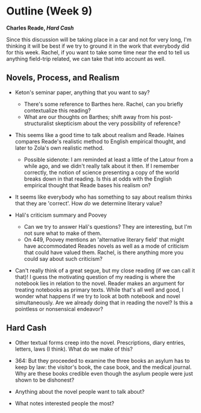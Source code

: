# Outline (Week 9)

**Charles Reade, *Hard Cash***

Since this discussion will be taking place in a car and not for very long, I'm thinking it will be best if we try to ground it in the work that everybody did for this week. Rachel, if you want to take some time near the end to tell us anything field-trip related, we can take that into account as well.

## Novels, Process, and Realism

+ Keton's seminar paper, anything that you want to say?
  + There's some reference to Barthes here. Rachel, can you briefly contextualize this reading? 
  + What are our thoughts on Barthes; shift away from his post-structuralist skepticism about the very possibility of reference? 

+ This seems like a good time to talk about realism and Reade. Haines compares Reade's realistic method to English empirical thought, and later to Zola's own realistic method. 
  + Possible sidenote: I am reminded at least a little of the Latour from a while ago, and we didn't really talk about it then. If I remember correctly, the notion of science presenting a copy of the world breaks down in that reading. Is this at odds with the English empirical thought that Reade bases his realism on?

+ It seems like everybody who has something to say about realism thinks that they are 'correct'. How *do* we determine literary value? 
+ Hali's criticism summary and Poovey
  + Can we try to answer Hali's questions? They are interesting, but I'm not sure what to make of them.
  + On 449, Poovey mentions an 'alternative literary field' that might have accommodated Reades novels as well as a mode of criticism that could have valued them. Rachel, is there anything more you could say about such criticism? 

+ Can't really think of a great segue, but my close reading (if we can call it that)! I guess the motivating question of my reading is where the notebook lies in relation to the novel. Reader makes an argument for treating notebooks as primary texts. While that's all well and good, I wonder what happens if we try to look at both notebook and novel simultaneously. Are we already doing that in reading the novel? Is this a pointless or nonsensical endeavor?

## Hard Cash

+ Other textual forms creep into the novel. Prescriptions, diary entries, letters, laws (I think). What do we make of this? 
+ 364: But they proceeded to examine the three books an asylum has to keep by law: the visitor's book, the case book, and the medical journal. Why are these books credible even though the asylum people were just shown to be dishonest?

+ Anything about the novel people want to talk about?

+ What notes interested people the most?

